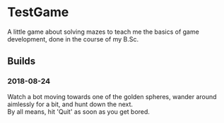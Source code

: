 # TestGame
A little game about solving mazes to teach me the basics of game development, done in the course of my B.Sc. 

## Builds

### 2018-08-24

Watch a bot moving towards one of the golden spheres, wander around aimlessly for a bit, and hunt down the next.  
By all means, hit 'Quit' as soon as you get bored.
